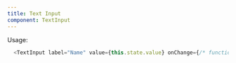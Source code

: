```yaml
---
title: Text Input
component: TextInput
---
```

Usage: 
```js
  <TextInput label="Name" value={this.state.value} onChange={/* function */} />
```